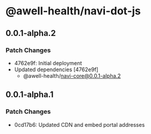# @awell-health/navi-dot-js

## 0.0.1-alpha.2

### Patch Changes

- 4762e9f: Initial deployment
- Updated dependencies [4762e9f]
  - @awell-health/navi-core@0.0.1-alpha.2

## 0.0.1-alpha.1

### Patch Changes

- 0cd17b6: Updated CDN and embed portal addresses
